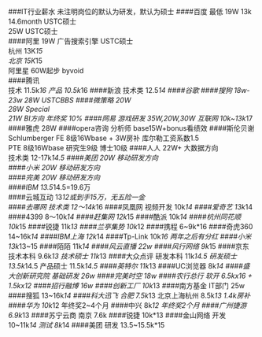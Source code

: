 ###IT行业薪水
未注明岗位的默认为研发，默认为硕士
####百度
最低 19W 13k 14.6month USTC硕士  
25W USTC硕士  
####阿里
19W 广告搜索引擎 USTC硕士  
杭州 13K*15   
北京 15K*15  
阿里星 60W起步 byvoid  
####腾讯  
技术 11.5k*16
产品 10.5k*16
####新浪
技术类 12.5*14
####谷歌
####搜狗
18w-23w
28W USTCBBS
####微策略
20W  
28W  Special  
21W  BI方向
年终奖 10% 
####网易
游戏研发 35W,20W,30W
互联网 10k~13k*17
####雅虎
28W
####opera咨询
分析师 base15W+bonus看绩效
####斯伦贝谢 Schlumberger
FE 8级16Wbase + 3W房补 库尔勒工资系数1.5  
PTE 8级16Wbase 研究生9级 博士10级
####人人
22W+   大数据方向  
技术类 12-17k*14.5
####美团
20W  移动研发方向  
####小米
20W  移动研发方向  
####完美
20W  移动研发方向  
####IBM
13.5*14.5=19.6万  
####云城互动
13*12或到手15万，无五险一金  
####去哪网
技术类 12～14k*16
####凤凰网
视频开发 10k*14
####爱奇艺
13k*14
####4399
8～10k*14
####赶集网
12k*15
####酷派
10k*14
####杭州同花顺
10k*15
####锐捷
11k*13
####兰亭集势
10k*12
####携程
6~9k*16
####奇虎360
14~16k*14
####IBM上海
12k*14
####Tp-Link
10k*16 两年之后有分红
####小米
13k*13~15
####陌陌
11k*14
####风云直播
22w
####风行网络
9k*15
####京东
技术本科 9.6k*13
技术硕士 11k*13
####大众点评
研发本科 11k*14.5
研发硕士 13.5k*14.5
产品硕士 11.5k*14.5
####英特尔
11k*13
####UC浏览器
8k*14
####盛大创新研究院
基础研发 26w
####完美时空
18w
####农行总行
软开 6.5kx16 + 1.5kx12
####招行融博
16w
####创新工厂
10k*13
####南方基金
IT部门 25w
####搜狐
13~16k*14
####科大迅飞
合肥 7.5k*13
北京上海杭州 8.5k*13 1.4k房补
####华为
10k*12 年终奖2~4个月
####中兴
8k*12 年终奖2个月
####广州捷游
6.9k*13
####苏宁云商
南京 7.6k
####锐捷
10k*13
####金山网络
开发 10~11k*14
测试 8k*14
####美团
研发 13.5~15.5k*15
####

